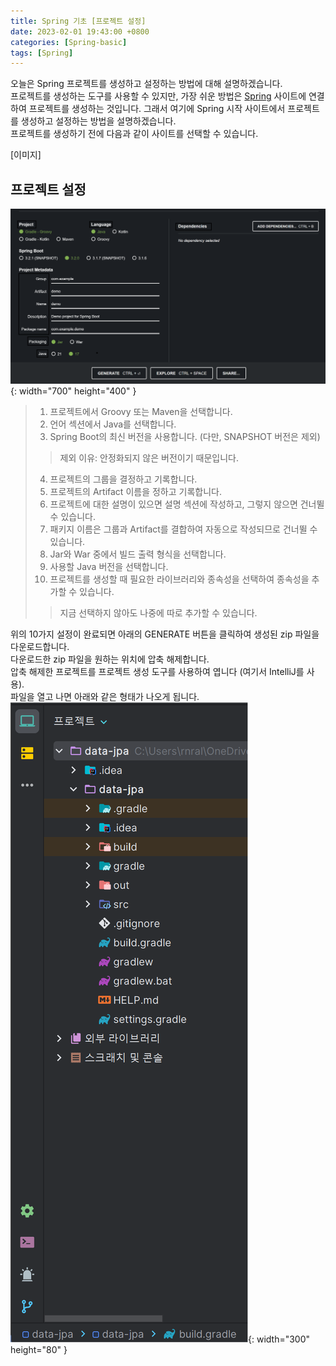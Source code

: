 ```yaml
---
title: Spring 기초 [프로젝트 설정]
date: 2023-02-01 19:43:00 +0800
categories: [Spring-basic]
tags: [Spring]
---
```


오늘은 Spring 프로젝트를 생성하고 설정하는 방법에 대해 설명하겠습니다. <br/>
프로젝트를 생성하는 도구를 사용할 수 있지만, 가장 쉬운 방법은 [Spring](https://start.spring.io/) 사이트에 연결하여 프로젝트를 생성하는 것입니다. 그래서 여기에 Spring 시작 사이트에서 프로젝트를 생성하고 설정하는 방법을 설명하겠습니다. <br/>
프로젝트를 생성하기 전에 다음과 같이 사이트를 선택할 수 있습니다.<br/>

[이미지]

## 프로젝트 설정
![Spring Start Site](/assets/img/spring/projectsetting.png){: width="700" height="400" }<br>
> 1. 프로젝트에서 Groovy 또는 Maven을 선택합니다.
> 2. 언어 섹션에서 Java를 선택합니다.
> 3. Spring Boot의 최신 버전을 사용합니다. (다만, SNAPSHOT 버전은 제외)
>> 제외 이유: 안정화되지 않은 버전이기 때문입니다.
> 4. 프로젝트의 그룹을 결정하고 기록합니다.
> 5. 프로젝트의 Artifact 이름을 정하고 기록합니다.
> 6. 프로젝트에 대한 설명이 있으면 설명 섹션에 작성하고, 그렇지 않으면 건너뛸 수 있습니다.
> 7. 패키지 이름은 그룹과 Artifact를 결합하여 자동으로 작성되므로 건너뛸 수 있습니다.
> 8. Jar와 War 중에서 빌드 출력 형식을 선택합니다.
> 9. 사용할 Java 버전을 선택합니다.
> 10. 프로젝트를 생성할 때 필요한 라이브러리와 종속성을 선택하여 종속성을 추가할 수 있습니다.<br/>
>> 지금 선택하지 않아도 나중에 따로 추가할 수 있습니다.

위의 10가지 설정이 완료되면 아래의 GENERATE 버튼을 클릭하여 생성된 zip 파일을 다운로드합니다.<br/>
다운로드한 zip 파일을 원하는 위치에 압축 해제합니다.<br>
압축 해제한 프로젝트를 프로젝트 생성 도구를 사용하여 엽니다 (여기서 IntelliJ를 사용).<br>
파일을 열고 나면 아래와 같은 형태가 나오게 됩니다.
![Spring Start Site](/assets/img/spring/springprojectsetting.png){: width="300" height="80" }<br>
